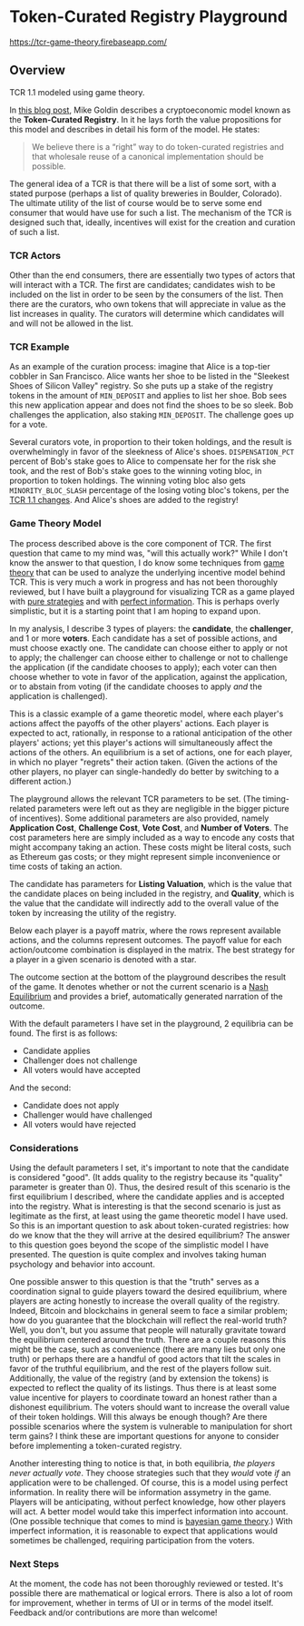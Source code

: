 # Token-Curated Registry Playground

https://tcr-game-theory.firebaseapp.com/

## Overview

TCR 1.1 modeled using game theory.

In [this blog post](https://medium.com/@ilovebagels/token-curated-registries-1-0-61a232f8dac7), Mike Goldin describes a cryptoeconomic model known as the **Token-Curated Registry**. In it he lays forth the value propositions for this model and describes in detail his form of the model. He states:

> We believe there is a “right” way to do token-curated registries and that wholesale reuse of a canonical implementation should be possible.

The general idea of a TCR is that there will be a list of some sort, with a stated purpose (perhaps a list of quality breweries in Boulder, Colorado). The ultimate utility of the list of course would be to serve some end consumer that would have use for such a list. The mechanism of the TCR is designed such that, ideally, incentives will exist for the creation and curation of such a list.

### TCR Actors

Other than the end consumers, there are essentially two types of actors that will interact with a TCR. The first are candidates; candidates wish to be included on the list in order to be seen by the consumers of the list. Then there are the curators, who own tokens that will appreciate in value as the list increases in quality. The curators will determine which candidates will and will not be allowed in the list.

### TCR Example

As an example of the curation process: imagine that Alice is a top-tier cobbler in San Francisco. Alice wants her shoe to be listed in the "Sleekest Shoes of Silicon Valley" registry. So she puts up a stake of the registry tokens in the amount of `MIN_DEPOSIT` and applies to list her shoe. Bob sees this new application appear and does not find the shoes to be so sleek. Bob challenges the application, also staking `MIN_DEPOSIT`. The challenge goes up for a vote.

Several curators vote, in proportion to their token holdings, and the result is overwhelmingly in favor of the sleekness of Alice's shoes. `DISPENSATION_PCT
` percent of Bob's stake goes to Alice to compensate her for the risk she took, and the rest of Bob's stake goes to the winning voting bloc, in proportion to token holdings. The winning voting bloc also gets `MINORITY_BLOC_SLASH` percentage of the losing voting bloc's tokens, per the [TCR 1.1 changes](https://medium.com/@ilovebagels/token-curated-registries-1-1-2-0-tcrs-new-theory-and-dev-updates-34c9f079f33d). And Alice's shoes are added to the registry!

### Game Theory Model

The process described above is the core component of TCR. The first question that came to my mind was, "will this actually work?" While I don't know the answer to that question, I do know some techniques from [game theory](https://en.wikipedia.org/wiki/Game_theory) that can be used to analyze the underlying incentive model behind TCR. This is very much a work in progress and has not been thoroughly reviewed, but I have built a playground for visualizing TCR as a game played with [pure strategies](https://en.wikipedia.org/wiki/Strategy_%28game_theory%29#Pure_and_mixed_strategies) and with [perfect information](https://en.wikipedia.org/wiki/Perfect_information). This is perhaps overly simplistic, but it is a starting point that I am hoping to expand upon.

In my analysis, I describe 3 types of players: the **candidate**, the **challenger**, and 1 or more **voters**. Each candidate has a set of possible actions, and must choose exactly one. The candidate can choose either to apply or not to apply; the challenger can choose either to challenge or not to challenge the application (if the candidate chooses to apply); each voter can then choose whether to vote in favor of the application, against the application, or to abstain from voting (if the candidate chooses to apply *and* the application is challenged).

This is a classic example of a game theoretic model, where each player's actions affect the payoffs of the other players' actions. Each player is expected to act, rationally, in response to a rational anticipation of the other players' actions; yet this player's actions will simultaneously affect the actions of the others. An equilibrium is a set of actions, one for each player, in which no player "regrets" their action taken. (Given the actions of the other players, no player can single-handedly do better by switching to a different action.)

The playground allows the relevant TCR parameters to be set. (The timing-related parameters were left out as they are negligible in the bigger picture of incentives). Some additional parameters are also provided, namely **Application Cost**, **Challenge Cost**, **Vote Cost**, and **Number of Voters**. The cost parameters here are simply included as a way to encode any costs that might accompany taking an action. These costs might be literal costs, such as Ethereum gas costs; or they might represent simple inconvenience or time costs of taking an action.

The candidate has parameters for **Listing Valuation**, which is the value that the candidate places on being included in the registry, and **Quality**, which is the value that the candidate will indirectly add to the overall value of the token by increasing the utility of the registry.

Below each player is a payoff matrix, where the rows represent available actions, and the columns represent outcomes. The payoff value for each action/outcome combination is displayed in the matrix. The best strategy for a player in a given scenario is denoted with a star.

The outcome section at the bottom of the playground describes the result of the game. It denotes whether or not the current scenario is a [Nash Equilibrium](https://en.wikipedia.org/wiki/Nash_equilibrium) and provides a brief, automatically generated narration of the outcome.

With the default parameters I have set in the playground, 2 equilibria can be found. The first is as follows:
- Candidate applies
- Challenger does not challenge
- All voters would have accepted

And the second:
- Candidate does not apply
- Challenger would have challenged
- All voters would have rejected

### Considerations

Using the default parameters I set, it's important to note that the candidate is considered "good". (It adds quality to the registry because its "quality" parameter is greater than 0). Thus, the desired result of this scenario is the first equilibrium I described, where the candidate applies and is accepted into the registry. What is interesting is that the second scenario is just as legitimate as the first, at least using the game theoretic model I have used. So this is an important question to ask about token-curated registries: how do we know that the they will arrive at the desired equilibrium? The answer to this question goes beyond the scope of the simplistic model I have presented. The question is quite complex and involves taking human psychology and behavior into account.

One possible answer to this question is that the "truth" serves as a coordination signal to guide players toward the desired equilibrium, where players are acting honestly to increase the overall quality of the registry. Indeed, Bitcoin and blockchains in general seem to face a similar problem; how do you guarantee that the blockchain will reflect the real-world truth? Well, you don't, but you assume that people will naturally gravitate toward the equilibrium centered around the truth. There are a couple reasons this might be the case, such as convenience (there are many lies but only one truth) or perhaps there are a handful of good actors that tilt the scales in favor of the truthful equilibrium, and the rest of the players follow suit. Additionally, the value of the registry (and by extension the tokens) is expected to reflect the quality of its listings. Thus there is at least some value incentive for players to coordinate toward an honest rather than a dishonest equilibrium. The voters should want to increase the overall value of their token holdings. Will this always be enough though? Are there possible scenarios where the system is vulnerable to manipulation for short term gains? I think these are important questions for anyone to consider before implementing a token-curated registry.

Another interesting thing to notice is that, in both equilibria, *the players never actually vote*. They choose strategies such that they *would* vote *if* an application were to be challenged. Of course, this is a model using perfect information. In reality there will be information assymetry in the game. Players will be anticipating, without perfect knowledge, how other players will act. A better model would take this imperfect information into account. (One possible technique that comes to mind is [bayesian game theory](https://en.wikipedia.org/wiki/Bayesian_game).) With imperfect information, it is reasonable to expect that applications would sometimes be challenged, requiring participation from the voters.

### Next Steps

At the moment, the code has not been thoroughly reviewed or tested. It's possible there are mathematical or logical errors. There is also a lot of room for improvement, whether in terms of UI or in terms of the model itself. Feedback and/or contributions are more than welcome!
